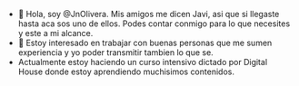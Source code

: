 - 👋 Hola, soy @JnOlivera. Mis amigos me dicen Javi, asi que si llegaste hasta aca sos uno de ellos. Podes contar conmigo para lo que necesites y este a mi alcance.
- 👀 Estoy interesado en trabajar con buenas personas que me sumen experiencia y yo poder transmitir tambien lo que se.
- Actualmente estoy haciendo un curso intensivo dictado por Digital House donde estoy aprendiendo muchisimos contenidos.

<!---
JnOlivera/JnOlivera is a ✨ special ✨ repository because its `README.md` (this file) appears on your GitHub profile.
You can click the Preview link to take a look at your changes.
--->
